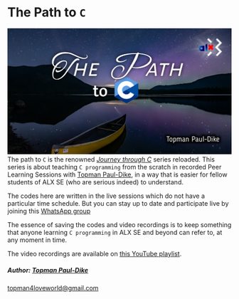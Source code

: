 # The Path to `C`
![the_path_to_C](https://github.com/tpauldike/rough_work/blob/main/designs/The_path_to_C.jpg)
The path to `C` is the renowned [*Journey through C*](https://github.com/tpauldike/journey_through_C) series reloaded.
This series is about teaching `C programming` from the scratch in recorded Peer Learning Sessions with [Topman Paul-Dike](https://github.com/tpauldike), in a way that is easier for fellow students of ALX SE (who are serious indeed) to understand.

The codes here are written in the live sessions which do not have a particular time schedule. But you can stay up to date and participate live by joining this [WhatsApp group](https://chat.whatsapp.com/FmMxUlVfbAvJf7XXUbCAwi)

The essence of saving the codes and video recordings is to keep something that anyone learning `C programming` in ALX SE and beyond can refer to, at any moment in time.

The video recordings are available on [this YouTube playlist](https://youtube.com/playlist?list=PLU10dryLOLEFp598xm9eH1nn_DRN7S5mt).
##### Author: [Topman Paul-Dike](https://github.com/tpauldike)
[topman4loveworld@gmail.com](mailto:topman4loveworld@gmail.com)
